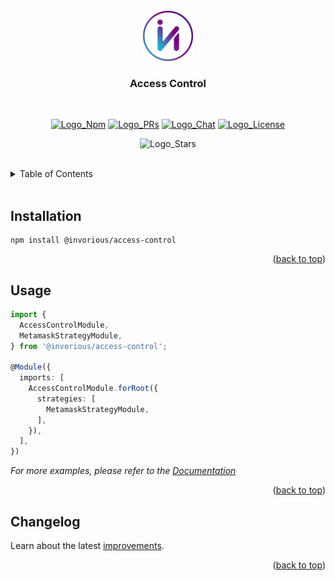 [Comment: Environments by Logo]: #
[Logo_Npm]: https://img.shields.io/badge/NPM-v0.0.0-blue
[Logo_PRs]: https://img.shields.io/badge/PRs-welcome-brightgreen.svg
[Logo_Chat]: https://img.shields.io/badge/Chat-Slack-7289da.svg
[Logo_License]: https://img.shields.io/badge/License-MIT-green.svg
[Logo_Stars]: https://img.shields.io/github/stars/Invorious?style=social
[Comment: Environments by Url]: #
[Url_Git_PRs]: https://github.com/Invorious/invorious/pulls
[Url_Npm]: https://www.npmjs.com/org/invorious
[Url_Chat]: https://invorious.slack.com

<br>
<div align="center" id="readme-top">
  <a href="https://github.com/Invorious/invorious">
    <img src="../../images/logo.png" alt="Logo" width="80" height="80">
  </a>

  <br>
  <h3>Access Control</h3>
  <br>

[![Logo_Npm]][Url_Npm]
[![Logo_PRs]][Url_Git_PRs]
[![Logo_Chat]][Url_Chat]
[![Logo_License]]()

![Logo_Stars]

</div>

<br>

<details>
  <summary>Table of Contents</summary>
  <ol>
    <li><a href="#installation">Installation</a></li>
    <li><a href="#usage">Usage</a></li>
    <li><a href="#changelog">Changelog</a></li>
  </ol>
</details>

<br>

<h2 id="installation">Installation</h2>

```console
npm install @invorious/access-control
```

<p align="right">(<a href="#readme-top">back to top</a>)</p>

<h2 id="usage">Usage</h2>

```typescript
import {
  AccessControlModule,
  MetamaskStrategyModule,
} from '@invorious/access-control';

@Module({
  imports: [
    AccessControlModule.forRoot({
      strategies: [
        MetamaskStrategyModule,
      ],
    }),
  ],
})
```

_For more examples, please refer to the [Documentation](https://example.com)_

<p align="right">(<a href="#readme-top">back to top</a>)</p>

<h2 id="changelog">Changelog</h2>

Learn about the latest [improvements](./CHANGELOG.md).

<p align="right">(<a href="#readme-top">back to top</a>)</p>
